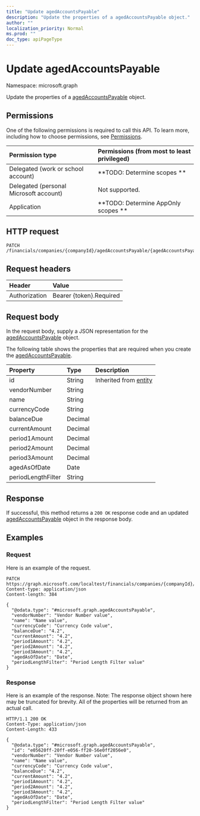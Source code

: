 ```yaml
---
title: "Update agedAccountsPayable"
description: "Update the properties of a agedAccountsPayable object."
author: ""
localization_priority: Normal
ms.prod: ""
doc_type: apiPageType
---
```


# Update agedAccountsPayable

Namespace: microsoft.graph

Update the properties of a [agedAccountsPayable](../resources/agedaccountspayable.md) object.

## Permissions
One of the following permissions is required to call this API. To learn more, including how to choose permissions, see [Permissions](/concepts/permissions-reference.md).

|Permission type|Permissions (from most to least privileged)|
|:---|:---|
|Delegated (work or school account)|**TODO: Determine scopes **|
|Delegated (personal Microsoft account)|Not supported.|
|Application|**TODO: Determine AppOnly scopes **|

## HTTP request
<!-- {
  "blockType": "ignored"
}
-->
``` http
PATCH /financials/companies/{companyId}/agedAccountsPayable/{agedAccountsPayableId}
```

## Request headers
|Header|Value|
|:---|:---|
|Authorization|Bearer {token}.Required|

## Request body
In the request body, supply a JSON representation for the [agedAccountsPayable](../resources/agedaccountspayable.md) object.

The following table shows the properties that are required when you create the [agedAccountsPayable](../resources/agedaccountspayable.md).

|Property|Type|Description|
|:---|:---|:---|
|id|String| Inherited from [entity](../resources/entity.md)|
|vendorNumber|String||
|name|String||
|currencyCode|String||
|balanceDue|Decimal||
|currentAmount|Decimal||
|period1Amount|Decimal||
|period2Amount|Decimal||
|period3Amount|Decimal||
|agedAsOfDate|Date||
|periodLengthFilter|String||



## Response
If successful, this method returns a `200 OK` response code and an updated [agedAccountsPayable](../resources/agedaccountspayable.md) object in the response body.

## Examples

### Request
Here is an example of the request.
<!-- {
  "blockType": "request",
  "name": "update_agedaccountspayable"
}
-->
``` http
PATCH https://graph.microsoft.com/localtest/financials/companies/{companyId}/agedAccountsPayable/{agedAccountsPayableId}
Content-type: application/json
Content-length: 384

{
  "@odata.type": "#microsoft.graph.agedAccountsPayable",
  "vendorNumber": "Vendor Number value",
  "name": "Name value",
  "currencyCode": "Currency Code value",
  "balanceDue": "4.2",
  "currentAmount": "4.2",
  "period1Amount": "4.2",
  "period2Amount": "4.2",
  "period3Amount": "4.2",
  "agedAsOfDate": "Date",
  "periodLengthFilter": "Period Length Filter value"
}
```

### Response
Here is an example of the response. Note: The response object shown here may be truncated for brevity. All of the properties will be returned from an actual call.
<!-- {
  "blockType": "response",
  "truncated": true
}
-->
``` http
HTTP/1.1 200 OK
Content-Type: application/json
Content-Length: 433

{
  "@odata.type": "#microsoft.graph.agedAccountsPayable",
  "id": "e05620ff-20ff-e056-ff20-56e0ff2056e0",
  "vendorNumber": "Vendor Number value",
  "name": "Name value",
  "currencyCode": "Currency Code value",
  "balanceDue": "4.2",
  "currentAmount": "4.2",
  "period1Amount": "4.2",
  "period2Amount": "4.2",
  "period3Amount": "4.2",
  "agedAsOfDate": "Date",
  "periodLengthFilter": "Period Length Filter value"
}
```

